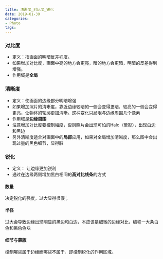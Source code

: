 ```yaml
---
title: 清晰度_对比度_锐化
date: 2019-01-30
categories:
- Photo 
tags:
---
```


### 对比度 
- 定义：指画面的明暗反差程度。  
- 如果增加对比度，画面中亮的地方会更亮，暗的地方会更暗，明暗的反差得到增强。  
- 作用域是**全局**

### 清晰度
- 定义：使画面的边缘部分明暗增强
- 如果增加照片的清晰度，靠近边缘较暗的一侧会变得更暗，较亮的一侧会变得更亮，让物体的轮廓更加清晰。这种变化只局限与边缘周围几个像素
- 作用域是**边缘周围**
- 注意增加对比度要控制幅度，否则照片会出现可怕的Halo（晕影），出现白边和黑边
- 另外清晰度适合对画面中的**局部**应用，如果对全局增加清晰度，那么图中会出现过量的黑色细节，显得脏

### 锐化 
- 定义： 让边缘更加锐利 
- 通过在边缘两侧增加黑白相间的**高对比线条**的方式

#### 数量
决定锐化的强度，过大显得很假；

#### 半径
过大会导致边缘出现明显的黑边和白边，本应该是细微的边缘对比，编程一大条白色和黑色色块

#### 细节与蒙版
控制哪些属于边缘而哪些不属于，即控制锐化的作用区域。

